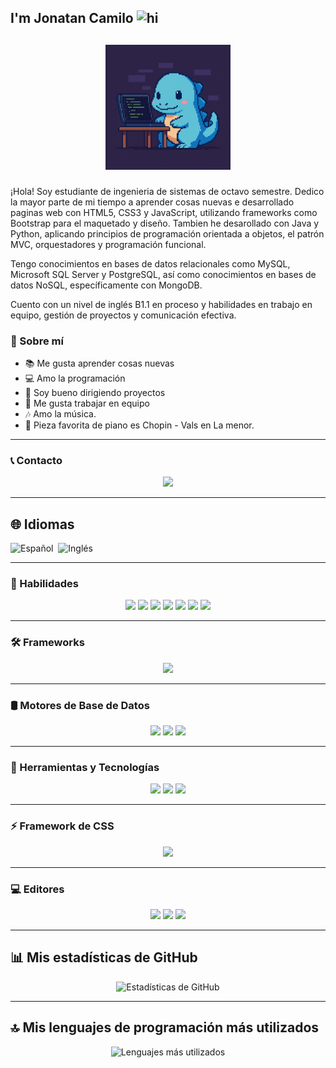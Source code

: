 ## I'm Jonatan Camilo <img src="https://user-images.githubusercontent.com/1303154/88677602-1635ba80-d120-11ea-84d8-d263ba5fc3c0.gif" width="28px" alt="hi">

## <p align="center"><img src="https://github.com/jCamiloIgua/jCamiloIgua/blob/main/image2.png" width="200px" alt="GIF">
</p>
¡Hola! Soy estudiante de ingenieria de sistemas de octavo semestre. Dedico la mayor parte de mi tiempo a aprender cosas nuevas e desarrollado paginas web con HTML5, CSS3 y JavaScript, utilizando frameworks como Bootstrap para el maquetado y diseño. Tambien he desarollado con Java y Python, aplicando principios de programación orientada a objetos, el patrón MVC, orquestadores y programación funcional.

Tengo conocimientos en bases de datos relacionales como MySQL, Microsoft SQL Server y PostgreSQL, así como conocimientos en bases de datos NoSQL, específicamente con MongoDB.

Cuento con un nivel de inglés B1.1 en proceso  y habilidades en trabajo en equipo, gestión de proyectos y comunicación efectiva.

### 🔵 Sobre mí
- 📚 Me gusta aprender cosas nuevas
- 💻 Amo la programación
- 🧠 Soy bueno dirigiendo proyectos
- 🤝 Me gusta trabajar en equipo
- 🎶 Amo la música.
- 🎹 Pieza favorita de piano es Chopin - Vals en La menor.

---

### 📞 Contacto

<p align="center">
  <a href="https://www.linkedin.com/in/jonatan-camilo-igua-contreras/"><img src="https://img.shields.io/badge/LinkedIn-0077B5?style=for-the-badge&logo=linkedin&logoColor=white"/></a>
</p>

---

## 🌐 Idiomas

![Español](https://img.shields.io/badge/Español-Nativo-brightgreen?style=flat-square)&nbsp;
![Inglés](https://img.shields.io/badge/Inglés-B1.1%20en%20proceso-blue?style=flat-square)

---

### 🚀 Habilidades

<p align="center">
  <img src="https://img.shields.io/badge/HTML5-E34F26?style=for-the-badge&logo=html5&logoColor=white"/>
  <img src="https://img.shields.io/badge/CSS3-1572B6?style=for-the-badge&logo=css3&logoColor=white"/>
  <img src="https://img.shields.io/badge/JavaScript-323330?style=for-the-badge&logo=javascript&logoColor=F7DF1E"/>
  <img src="https://img.shields.io/badge/Java-ED8B00?style=for-the-badge&logo=openjdk&logoColor=white"/>
  <img src="https://img.shields.io/badge/Python-14354C?style=for-the-badge&logo=python&logoColor=white"/>
  <img src="https://img.shields.io/badge/R-276DC3?style=for-the-badge&logo=R&logoColor=white"/>
  <img src="https://img.shields.io/badge/SQL-4479A1?style=for-the-badge&logo=database&logoColor=white"/>
</p>

---

### 🛠️ Frameworks

<p align="center">
  <img src="https://img.shields.io/badge/Django-092E20?style=for-the-badge&logo=django&logoColor=white"/>
</p>

---

### 🛢️ Motores de Base de Datos

<p align="center">
  <img src="https://img.shields.io/badge/MySQL-005C84?style=for-the-badge&logo=mysql&logoColor=white"/>
  <img src="https://img.shields.io/badge/PostgreSQL-316192?style=for-the-badge&logo=postgresql&logoColor=white"/>
  <img src="https://img.shields.io/badge/Microsoft%20SQL%20Server-CC2927?style=for-the-badge&logo=microsoft%20sql%20server&logoColor=white"/>
</p>

---

### 🧰 Herramientas y Tecnologías

<p align="center">
  <img src="https://img.shields.io/badge/Docker-2496ED?style=for-the-badge&logo=docker&logoColor=white"/>
  <img src="https://img.shields.io/badge/XAMPP-FB7A24?style=for-the-badge&logo=xampp&logoColor=white"/>
  <img src="https://img.shields.io/badge/VirtualBox-183A61?style=for-the-badge&logo=virtualbox&logoColor=white"/>
</p>

---

### ⚡ Framework de CSS

<p align="center">
  <img src="https://img.shields.io/badge/Bootstrap-563D7C?style=for-the-badge&logo=bootstrap&logoColor=white"/>
</p>

---

### 💻 Editores

<p align="center">
  <img src="https://img.shields.io/badge/Visual_Studio_Code-0078D4?style=for-the-badge&logo=visual%20studio%20code&logoColor=white"/>
  <img src="https://img.shields.io/badge/NetBeans-FC7303?style=for-the-badge&logo=apache-netbeans&logoColor=white"/>
  <img src="https://img.shields.io/badge/Vim-019733?style=for-the-badge&logo=vim&logoColor=white"/>
</p>

---

## 📊 Mis estadísticas de GitHub

<p align="center">
  <img src="https://github-readme-stats.vercel.app/api?username=jCamiloIgua&show_icons=true&theme=blue-green" alt="Estadísticas de GitHub"/>
</p>

---

## 🔝 Mis lenguajes de programación más utilizados

<p align="center">
  <img src="https://github-readme-stats.vercel.app/api/top-langs/?username=jCamiloIgua&theme=blue-green&hide=html,css&langs_count=10" alt="Lenguajes más utilizados"/>
</p>


